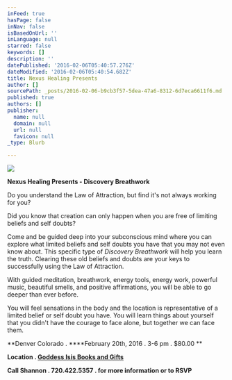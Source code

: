```yaml
---
inFeed: true
hasPage: false
inNav: false
isBasedOnUrl: ''
inLanguage: null
starred: false
keywords: []
description: ''
datePublished: '2016-02-06T05:40:57.276Z'
dateModified: '2016-02-06T05:40:54.682Z'
title: Nexus Healing Presents
author: []
sourcePath: _posts/2016-02-06-b9cb3f57-5dea-47a6-8312-6d7eca6611f6.md
published: true
authors: []
publisher:
  name: null
  domain: null
  url: null
  favicon: null
_type: Blurb

---
```

![](https://the-grid-user-content.s3-us-west-2.amazonaws.com/77dff702-5a92-4d20-8589-5d989363c56f.jpg)

**Nexus Healing Presents - Discovery Breathwork**

Do you understand the Law of Attraction, but find it's not always working for you?

Did you know that creation can only happen when you are free of limiting beliefs and self doubts?   

Come and be guided deep into your subconscious mind where you can explore what limited beliefs and self doubts you have that you may not even know about. This specific type of _Discovery Breathwork_ will help you learn the truth. Clearing these old beliefs and doubts are your keys to successfully using the Law of Attraction.

With guided meditation, breathwork, energy tools, energy work, powerful music, beautiful smells, and positive affirmations, you will be able to go deeper than ever before. 

You will feel sensations in the body and the location is representative of a limited belief or self doubt you have. You will learn things about yourself that you didn't have the courage to face alone, but together we can face them.

**Denver Colorado  .   ****February 20th, 2016  .   3-6 pm   .  $80.00   **

**Location  .   [Goddess Isis Books and Gifts][0]**

**Call Shannon  .   720.422.5357  .   for more information or to RSVP**

[0]: https://goo.gl/maps/H8Hgqr7LCCK2